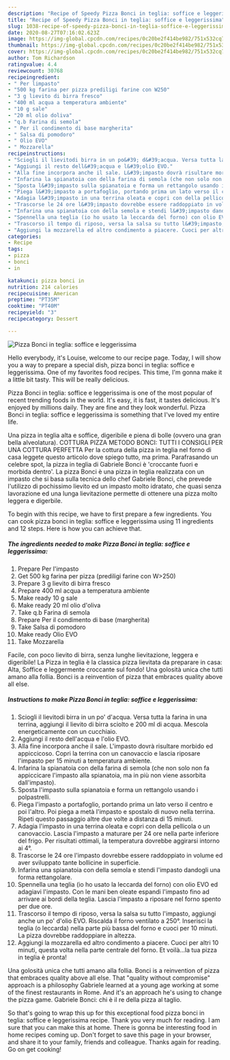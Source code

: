 ```yaml
---
description: "Recipe of Speedy Pizza Bonci in teglia: soffice e leggerissima"
title: "Recipe of Speedy Pizza Bonci in teglia: soffice e leggerissima"
slug: 1038-recipe-of-speedy-pizza-bonci-in-teglia-soffice-e-leggerissima
date: 2020-08-27T07:16:02.623Z
image: https://img-global.cpcdn.com/recipes/0c20be2f414be982/751x532cq70/pizza-bonci-in-teglia-soffice-e-leggerissima-recipe-main-photo.jpg
thumbnail: https://img-global.cpcdn.com/recipes/0c20be2f414be982/751x532cq70/pizza-bonci-in-teglia-soffice-e-leggerissima-recipe-main-photo.jpg
cover: https://img-global.cpcdn.com/recipes/0c20be2f414be982/751x532cq70/pizza-bonci-in-teglia-soffice-e-leggerissima-recipe-main-photo.jpg
author: Tom Richardson
ratingvalue: 4.4
reviewcount: 30768
recipeingredient:
- " Per limpasto"
- "500 kg farina per pizza prediligi farine con W250"
- "3 g lievito di birra fresco"
- "400 ml acqua a temperatura ambiente"
- "10 g sale"
- "20 ml olio doliva"
- "q.b Farina di semola"
- " Per il condimento di base margherita"
- " Salsa di pomodoro"
- " Olio EVO"
- " Mozzarella"
recipeinstructions:
- "Sciogli il lievitodi birra in un po&#39; d&#39;acqua. Versa tutta la farina in una terrina, aggiungi il lievito di birra sciolto e 200 ml di acqua. Mescola energeticamente con un cucchiaio."
- "Aggiungi il resto dell&#39;acqua e l&#39;olio EVO."
- "Alla fine incorpora anche il sale. L&#39;impasto dovrà risultare morbido ed appiccicoso. Copri la terrina con un canovaccio e lascia riposare l&#39;impasto per 15 minuti a temperatura ambiente."
- "Infarina la spianatoia con della farina di semola (che non solo non fa appiccicare l&#39;impasto alla spianatoia, ma in più non viene assorbita dall&#39;impasto)."
- "Sposta l&#39;impasto sulla spianatoia e forma un rettangolo usando i polpastrelli."
- "Piega l&#39;impasto a portafoglio, portando prima un lato verso il centro e poi l&#39;altro. Poi piega a metà l&#39;impasto e spostalo di nuovo nella terrina. Ripeti questo passaggio altre due volte a distanza di 15 minuti."
- "Adagia l&#39;impasto in una terrina oleata e copri con della pellicola o un canovaccio. Lascia l&#39;impasto a maturare per 24 ore nella parte inferiore del frigo. Per risultati ottimali, la temperatura dovrebbe aggirarsi intorno ai 4°."
- "Trascorse le 24 ore l&#39;impasto dovrebbe essere raddoppiato in volume ed aver sviluppato tante bollicine in superficie."
- "Infarina una spianatoia con della semola e stendi l&#39;impasto dandogli una forma rettangolare."
- "Spennella una teglia (io ho usato la leccarda del forno) con olio EVO ed adagiavi l&#39;impasto. Con le mani ben oleate espandi l&#39;impasto fino ad arrivare ai bordi della teglia. Lascia l&#39;impasto a riposare nel forno spento per due ore."
- "Trascorso il tempo di riposo, versa la salsa su tutto l&#39;impasto, aggiungi anche un po&#39; d&#39;olio EVO. Riscalda il forno ventilato a 250°. Inserisci la teglia (o leccarda) nella parte più bassa del forno e cuoci per 10 minuti. La pizza dovrebbe raddoppiare in altezza."
- "Aggiungi la mozzarella ed altro condimento a piacere. Cuoci per altri 10 minuti, questa volta nella parte centrale del forno. Et voilà...la tua pizza in teglia è pronta!"
categories:
- Recipe
tags:
- pizza
- bonci
- in

katakunci: pizza bonci in 
nutrition: 214 calories
recipecuisine: American
preptime: "PT35M"
cooktime: "PT40M"
recipeyield: "3"
recipecategory: Dessert

---
```



![Pizza Bonci in teglia: soffice e leggerissima](https://img-global.cpcdn.com/recipes/0c20be2f414be982/751x532cq70/pizza-bonci-in-teglia-soffice-e-leggerissima-recipe-main-photo.jpg)

Hello everybody, it's Louise, welcome to our recipe page. Today, I will show you a way to prepare a special dish, pizza bonci in teglia: soffice e leggerissima. One of my favorites food recipes. This time, I'm gonna make it a little bit tasty. This will be really delicious.

Pizza Bonci in teglia: soffice e leggerissima is one of the most popular of recent trending foods in the world. It's easy, it is fast, it tastes delicious. It's enjoyed by millions daily. They are fine and they look wonderful. Pizza Bonci in teglia: soffice e leggerissima is something that I've loved my entire life.

Una pizza in teglia alta e soffice, digeribile e piena di bolle (ovvero una gran bella alveolatura). COTTURA PIZZA METODO BONCI: TUTTI I CONSIGLI PER UNA COTTURA PERFETTA Per la cottura della pizza in teglia nel forno di casa leggete questo articolo dove spiego tutto, ma prima. Parafrasando un celebre spot, la pizza in teglia di Gabriele Bonci è &#39;croccante fuori e morbida dentro&#39;. La pizza Bonci è una pizza in teglia realizzata con un impasto che si basa sulla tecnica dello chef Gabriele Bonci, che prevede l&#39;utilizzo di pochissimo lievito ed un impasto molto idratato, che quasi senza lavorazione ed una lunga lievitazione permette di ottenere una pizza molto leggera e digerbile.


To begin with this recipe, we have to first prepare a few ingredients. You can cook pizza bonci in teglia: soffice e leggerissima using 11 ingredients and 12 steps. Here is how you can achieve that.

<!--inarticleads1-->

##### The ingredients needed to make Pizza Bonci in teglia: soffice e leggerissima:

1. Prepare  Per l&#39;impasto
1. Get 500 kg farina per pizza (prediligi farine con W&gt;250)
1. Prepare 3 g lievito di birra fresco
1. Prepare 400 ml acqua a temperatura ambiente
1. Make ready 10 g sale
1. Make ready 20 ml olio d&#39;oliva
1. Take q.b Farina di semola
1. Prepare  Per il condimento di base (margherita)
1. Take  Salsa di pomodoro
1. Make ready  Olio EVO
1. Take  Mozzarella


Facile, con poco lievito di birra, senza lunghe lievitazione, leggera e digeribile! La Pizza in teglia è la classica pizza lievitata da preparare in casa: Alta, Soffice e leggermente croccante sul fondo! Una golosità unica che tutti amano alla follia. Bonci is a reinvention of pizza that embraces quality above all else. 

<!--inarticleads2-->

##### Instructions to make Pizza Bonci in teglia: soffice e leggerissima:

1. Sciogli il lievitodi birra in un po&#39; d&#39;acqua. Versa tutta la farina in una terrina, aggiungi il lievito di birra sciolto e 200 ml di acqua. Mescola energeticamente con un cucchiaio.
1. Aggiungi il resto dell&#39;acqua e l&#39;olio EVO.
1. Alla fine incorpora anche il sale. L&#39;impasto dovrà risultare morbido ed appiccicoso. Copri la terrina con un canovaccio e lascia riposare l&#39;impasto per 15 minuti a temperatura ambiente.
1. Infarina la spianatoia con della farina di semola (che non solo non fa appiccicare l&#39;impasto alla spianatoia, ma in più non viene assorbita dall&#39;impasto).
1. Sposta l&#39;impasto sulla spianatoia e forma un rettangolo usando i polpastrelli.
1. Piega l&#39;impasto a portafoglio, portando prima un lato verso il centro e poi l&#39;altro. Poi piega a metà l&#39;impasto e spostalo di nuovo nella terrina. Ripeti questo passaggio altre due volte a distanza di 15 minuti.
1. Adagia l&#39;impasto in una terrina oleata e copri con della pellicola o un canovaccio. Lascia l&#39;impasto a maturare per 24 ore nella parte inferiore del frigo. Per risultati ottimali, la temperatura dovrebbe aggirarsi intorno ai 4°.
1. Trascorse le 24 ore l&#39;impasto dovrebbe essere raddoppiato in volume ed aver sviluppato tante bollicine in superficie.
1. Infarina una spianatoia con della semola e stendi l&#39;impasto dandogli una forma rettangolare.
1. Spennella una teglia (io ho usato la leccarda del forno) con olio EVO ed adagiavi l&#39;impasto. Con le mani ben oleate espandi l&#39;impasto fino ad arrivare ai bordi della teglia. Lascia l&#39;impasto a riposare nel forno spento per due ore.
1. Trascorso il tempo di riposo, versa la salsa su tutto l&#39;impasto, aggiungi anche un po&#39; d&#39;olio EVO. Riscalda il forno ventilato a 250°. Inserisci la teglia (o leccarda) nella parte più bassa del forno e cuoci per 10 minuti. La pizza dovrebbe raddoppiare in altezza.
1. Aggiungi la mozzarella ed altro condimento a piacere. Cuoci per altri 10 minuti, questa volta nella parte centrale del forno. Et voilà...la tua pizza in teglia è pronta!


Una golosità unica che tutti amano alla follia. Bonci is a reinvention of pizza that embraces quality above all else. That &#34;quality without compromise&#34; approach is a philosophy Gabriele learned at a young age working at some of the finest restaurants in Rome. And it&#39;s an approach he&#39;s using to change the pizza game. Gabriele Bonci: chi è il re della pizza al taglio. 

So that's going to wrap this up for this exceptional food pizza bonci in teglia: soffice e leggerissima recipe. Thank you very much for reading. I am sure that you can make this at home. There is gonna be interesting food in home recipes coming up. Don't forget to save this page in your browser, and share it to your family, friends and colleague. Thanks again for reading. Go on get cooking!

